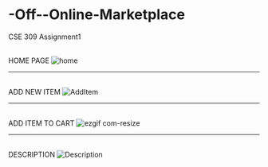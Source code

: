 # -Off--Online-Marketplace
CSE 309 Assignment1 


<br>HOME PAGE
![home](https://user-images.githubusercontent.com/28053610/68084054-b3e2ae80-fe5a-11e9-8b18-16a05b020cb8.gif)</br>


---

<br>ADD NEW ITEM
![AddItem](https://user-images.githubusercontent.com/28053610/68084095-4aaf6b00-fe5b-11e9-9737-8ab6d006d562.gif)</br>

---
<br>ADD ITEM TO CART
![ezgif com-resize](https://user-images.githubusercontent.com/28053610/68084547-32424f00-fe61-11e9-8afd-5569f2e06ee1.gif)</br>


---
<br>DESCRIPTION
![Description](https://user-images.githubusercontent.com/28053610/68084566-76cdea80-fe61-11e9-88a3-66d4050a7308.gif)</br>
